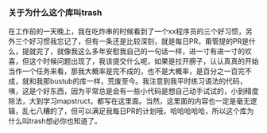 ### 关于为什么这个库叫trash

在工作前的一天晚上，我在吃炸串的时候看到了一个xx程序员的三个好习惯，另外三个好习惯我忘记了，但有一条还是比较深刻，就是每日PR，甭管提的PR是什么，提就完了，就像我这么多年安慰我自己的一句话一样，进一寸有进一寸的欢喜，但这个时候问题出现了，我该提交什么呢，如果是拉开膀子，认认真真的开始当作一个任务来看，那我大概率是完不成的，也不是大概率，是百分之一百完不成，就和我那bustub的库一样，荒废至今。我注意到我平时练习语法的代码，咦，这是个好东西，因为平常总是会有一些小代码是想自己动手试试的，小到精度除法，大到学习mapstruct，都写在这里面。当然，这里面的内容也一定是毫无逻辑，乱七八糟的了，但可以满足我每日PR的计划哦，哈哈哈哈哈，所以这个库为什么叫trash想必你也知道了。